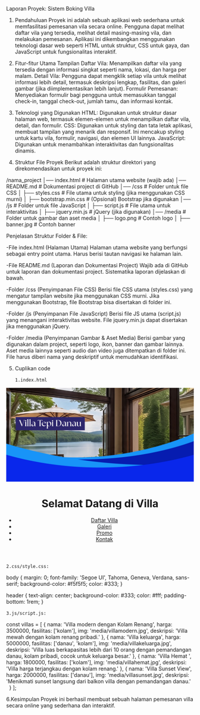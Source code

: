 Laporan Proyek: Sistem Boking Villa
1. Pendahuluan
Proyek ini adalah sebuah aplikasi web sederhana untuk memfasilitasi pemesanan vila secara online. Pengguna dapat melihat daftar vila yang tersedia, melihat detail masing-masing vila, dan melakukan pemesanan. Aplikasi ini dikembangkan menggunakan teknologi dasar web seperti HTML untuk struktur, CSS untuk gaya, dan JavaScript untuk fungsionalitas interaktif.
2. Fitur-fitur Utama
Tampilan Daftar Vila: Menampilkan daftar vila yang tersedia dengan informasi singkat seperti nama, lokasi, dan harga per malam.
Detail Vila: Pengguna dapat mengklik setiap vila untuk melihat informasi lebih detail, termasuk deskripsi lengkap, fasilitas, dan galeri gambar (jika diimplementasikan lebih lanjut).
Formulir Pemesanan: Menyediakan formulir bagi pengguna untuk memasukkan tanggal check-in, tanggal check-out, jumlah tamu, dan informasi kontak.

3. Teknologi yang Digunakan
HTML: Digunakan untuk struktur dasar halaman web, termasuk elemen-elemen untuk menampilkan daftar vila, detail, dan formulir.
CSS: Digunakan untuk styling dan tata letak aplikasi, membuat tampilan yang menarik dan responsif. Ini mencakup styling untuk kartu vila, formulir, navigasi, dan elemen UI lainnya.
JavaScript: Digunakan untuk menambahkan interaktivitas dan fungsionalitas dinamis.
4. Struktur File Proyek
	Berikut adalah struktur direktori yang direkomendasikan untuk proyek ini:
			
/nama_project
│── index.html             # Halaman utama website (wajib ada)
│── README.md              # Dokumentasi project di GitHub
│── /css                   # Folder untuk file CSS
│   ├── styles.css         # File utama untuk styling (jika menggunakan CSS murni)
│   ├── bootstrap.min.css  # (Opsional) Bootstrap jika digunakan
│── /js                    # Folder untuk file JavaScript
│   ├── script.js          # File utama untuk interaktivitas
│   ├── jquery.min.js      # jQuery (jika digunakan)
│── /media                 # Folder untuk gambar dan aset media
│   ├── logo.png           # Contoh logo
│   ├── banner.jpg         # Contoh banner

Penjelasan Struktur Folder & File:

-File index.html (Halaman Utama)
Halaman utama website yang berfungsi sebagai entry point utama.
Harus berisi tautan navigasi ke halaman lain.

-File README.md (Laporan dan Dokumentasi Project)
Wajib ada di GitHub untuk laporan dan dokumentasi project.
Sistematika laporan dijelaskan di bawah.

-Folder /css (Penyimpanan File CSS)
Berisi file CSS utama (styles.css) yang mengatur tampilan website jika menggunakan CSS murni.
Jika menggunakan Bootstrap, file Bootstrap bisa disertakan di folder ini.

-Folder /js (Penyimpanan File JavaScript)
Berisi file JS utama (script.js) yang menangani interaktivitas website.
File jquery.min.js dapat disertakan jika menggunakan jQuery.

-Folder /media (Penyimpanan Gambar & Aset Media)
Berisi gambar yang digunakan dalam project, seperti logo, ikon, banner dan gambar lainnya.
Aset media lainnya seperti audio dan video juga ditempatkan di folder ini.
File harus diberi nama yang deskriptif untuk memudahkan identifikasi.


5. Cuplikan code


       1.index.html
<!DOCTYPE html>
<html lang="id">
<head>
  <meta charset="UTF-8">
  <meta name="viewport" content="width=device-width, initial-scale=1.0">
  <title> Home - Booking Villa</title>
  <link rel="stylesheet" href="css/index.css">
</head>
<body>
  <header>
    <img src="media/banner.jpg" alt="Banner Villa" class="banner">
    <h1>Selamat Datang di Villa</h1>
    <nav>
      <ul class="nav">
        <li><a href="daftar-villa.html">Daftar Villa</a></li>
        <li><a href="galeri.html">Galeri</a></li>
        <li><a href="promo.html">Promo</a></li>
        <li><a href="kontak.html">Kontak</a></li>
      </ul>
    </nav>
  </header>

	2.css/style.css: 
body {
  margin: 0;
  font-family: 'Segoe UI', Tahoma, Geneva, Verdana, sans-serif;
  background-color: #f5f5f5;
  color: #333;
}

header {
  text-align: center;
  background-color: #333;
  color: #fff;
  padding-bottom: 1rem;
}

	3.js/script.js:   
const villas = [
  {
    nama: 'Villa modern dengan Kolam Renang',
    harga: 3500000,
    fasilitas: ['kolam'],
    img: 'media/villamodern.jpg',
    deskripsi: 'Villa mewah dengan kolam renang pribadi.'
  },
  {
    nama: 'Villa keluarga',
    harga: 5000000,
    fasilitas: ['danau', 'kolam'],
    img: 'media/villakeluarga.jpg',
    deskripsi: 'Villa luas berkapasitas lebih dari 10 orang dengan pemandangan danau, kolam pribadi, cocok untuk keluarga besar.'
  },
  {
    nama: 'Villa Hemat ',
    harga: 1800000,
    fasilitas: ['kolam'],
    img: 'media/villahemat.jpg',
    deskripsi: 'Villa harga terjangkau dengan kolam renang.'
  },
  {
    nama: 'Villa Sunset View',
    harga: 2000000,
    fasilitas: ['danau'],
    img: 'media/villasunset.jpg',
    deskripsi: 'Menikmati sunset langsung dari balkon villa dengan pemandangan danau.'
  }
];

6.Kesimpulan
Proyek ini berhasil membuat sebuah halaman pemesanan villa secara online yang sederhana dan interaktif.
